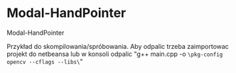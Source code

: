 Modal-HandPointer
=================

Modal-HandPointer

Przykład do skompilowania/spróbowania. Aby odpalic trzeba zaimportowac projekt do netbeansa lub w konsoli odpalic "g++ main.cpp -o `\pkg-config opencv --cflags --libs\`"

